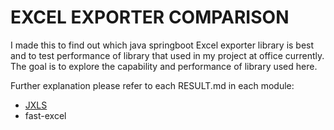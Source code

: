 # EXCEL EXPORTER COMPARISON

I made this to find out which java springboot Excel exporter library is best and to test performance of library that 
used in my project at office currently. The goal is to explore the capability and performance of library used here.

Further explanation please refer to each RESULT.md in each module:

- [JXLS](/jxls-exporter/RESULT.md)
- fast-excel


